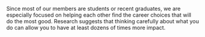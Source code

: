 Since most of our members are students or recent graduates, we are especially focused on helping each other find the career choices that will do the most good. Research suggests that thinking carefully about what you do can allow you to have at least dozens of times more impact.
